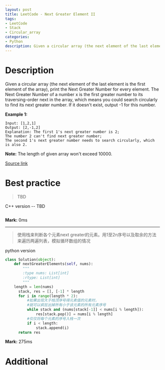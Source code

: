 ```yaml
---
layout: post
title: LeetCode - Next Greater Element II
tags:
- LeetCode
- Stack
- Circular_array
categories:
- Python
description: Given a circular array (the next element of the last element is the first element of the array), print the Next Greater Number for every element. The Next Greater Number of a number x is the first greater number to its traversing-order next in the array, which means you could search circularly to find its next greater number. If it doesn't exist, output -1 for this number.
---
```



# Description
Given a circular array (the next element of the last element is the first element of the array), print the Next Greater Number for every element. The Next Greater Number of a number x is the first greater number to its traversing-order next in the array, which means you could search circularly to find its next greater number. If it doesn't exist, output -1 for this number.

**Example 1:**
```
Input: [1,2,1]
Output: [2,-1,2]
Explanation: The first 1's next greater number is 2;
The number 2 can't find next greater number;
The second 1's next greater number needs to search circularly, which is also 2.
```

**Note:** The length of given array won't exceed 10000.

[Source link](https://leetcode.com/problems/next-greater-element-ii/#/description)


# Best practice

>TBD

C++ version -- TBD

```c++

```

**Mark:** 0ms

----

>使用栈来判断各个元素next greater的元素。用1至2n序号以及取余的方法来遍历两遍列表，模拟循环数组的情况

python version

```python
class Solution(object):
    def nextGreaterElements(self, nums):
        """
        :type nums: List[int]
        :rtype: List[int]
        """
    length = len(nums)
      stack, res = [], [-1] * length
      for i in range(length * 2):
          #如果出现大于栈顶序号得元素值的元素时，
          #就可以疯狂出掉所有小于该元素的所有元素序号
          while stack and (nums[stack[-1]] < nums[i % length]):
              res[stack.pop()] = nums[i % length]
          #仅仅将每个元素的序号入栈一次
          if i < length:
              stack.append(i)
      return res
```

**Mark:** 275ms

# Additional
